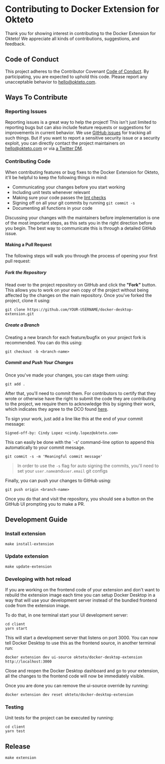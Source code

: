 # Contributing to Docker Extension for Okteto

Thank you for showing interest in contributing to the Docker Extension for Okteto!
We appreciate all kinds of contributions, suggestions, and feedback.

## Code of Conduct

This project adheres to the Contributor Covenant [Code of Conduct](CODE_OF_CONDUCT.md).
By participating, you are expected to uphold this code. Please report any unacceptable behavior to hello@okteto.com.

## Ways To Contribute

### Reporting Issues

Reporting issues is a great way to help the project! This isn't just limited to reporting bugs but can also include feature requests or suggestions for improvements in current behavior. We use [GitHub issues](https://github.com/okteto/docker-desktop-extension/issues) for tracking all such things. But if you want to report a sensitive security issue or a security exploit, you can directly contact the project maintainers on hello@okteto.com or via [a Twitter DM](https://twitter.com/oktetoHQ).

### Contributing Code

When contributing features or bug fixes to the Docker Extension for Okteto, it'll be helpful to keep the following things in mind:

- Communicating your changes before you start working
- Including unit tests whenever relevant
- Making sure your code passes the [lint checks](#linting)
- Signing off on all your git commits by running `git commit -s`
- Documenting all functions in your code

Discussing your changes with the maintainers before implementation is one of the most important steps, as this sets you in the right direction before you begin. The best way to communicate this is through a detailed GitHub issue.

#### Making a Pull Request

The following steps will walk you through the process of opening your first pull request:

##### Fork the Repository

Head over to the project repository on GitHub and click the **"Fork"** button. This allows you to work on your own copy of the project without being affected by the changes on the main repository. Once you've forked the project, clone it using:

```
git clone https://github.com/YOUR-USERNAME/docker-desktop-extension.git
```

##### Create a Branch

Creating a new branch for each feature/bugfix on your project fork is recommended. You can do this using:

```
git checkout -b <branch-name>
```

##### Commit and Push Your Changes

Once you've made your changes, you can stage them using:

```
git add .
```

After that, you'll need to commit them. For contributors to certify that they wrote or otherwise have the right to submit the code they are contributing to the project, we require them to acknowledge this by signing their work, which indicates they agree to the DCO found [here](https://developercertificate.org/).

To sign your work, just add a line like this at the end of your commit message:

```
Signed-off-by: Cindy Lopez <cindy.lopez@okteto.com>
```

This can easily be done with the `-s' command-line option to append this automatically to your commit message.

```
git commit -s -m 'Meaningful commit message'
```

> In order to use the `-s` flag for auto signing the commits, you'll need to set your `user.name`and`user.email` git configs

Finally, you can push your changes to GitHub using:

```
git push origin <branch-name>
```

Once you do that and visit the repository, you should see a button on the GitHub UI prompting you to make a PR.

## Development Guide

### Install extension

```console
make install-extension
```

### Update extension

```console
make update-extension
```

### Developing with hot reload

If you are working on the frontend code of your extension and don't want to rebuild the extension image each time you can setup Docker Desktop in a way that will use your development server instead of the bundled frontend code from the extension image.

To do that, in one terminal start your UI development server:

```console
cd client
yarn start
```

This will start a development server that listens on port 3000. You can now tell Docker Desktop to use this as the frontend source, in another terminal run:

```console
docker extension dev ui-source okteto/docker-desktop-extension http://localhost:3000
```

Close and reopen the Docker Desktop dashboard and go to your extension, all the changes to the frontend code will now be immediately visible.

Once you are done you can remove the ui-source override by running:

```console
docker extension dev reset okteto/docker-desktop-extension
```

### Testing

Unit tests for the project can be executed by running:

```console
cd client
yarn test
```

## Release

```console
make extension
```